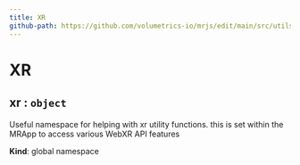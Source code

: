 ```yaml
---
title: XR
github-path: https://github.com/volumetrics-io/mrjs/edit/main/src/utils/XR.js
---
```

# XR

<a name="xr"></a>

## xr : <code>object</code>
Useful namespace for helping with xr utility functions.
this is set within the MRApp to access various WebXR API features

**Kind**: global namespace  
